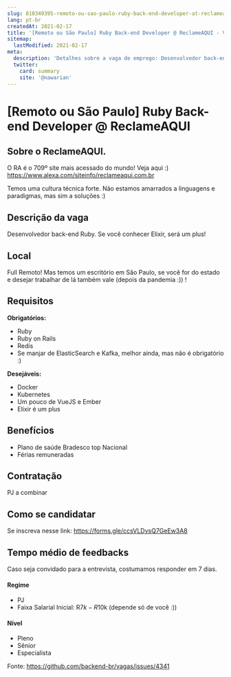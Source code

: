 ```yaml
---
slug: 810349395-remoto-ou-sao-paulo-ruby-back-end-developer-at-reclameaqui
lang: pt-br
createdAt: 2021-02-17
title: '[Remoto ou São Paulo] Ruby Back-end Developer @ ReclameAQUI - Vaga de Emprego'
sitemap:
  lastModified: 2021-02-17
meta:
  description: 'Detalhes sobre a vaga de emprego: Desenvolvedor back-end Ruby. Se você conhecer Elixir, será um plus!'
  twitter:
    card: summary
    site: '@nawarian'
---
```


# [Remoto ou São Paulo] Ruby Back-end Developer @ ReclameAQUI

## Sobre o ReclameAQUI.

O RA é o 709º site mais acessado do mundo! Veja aqui :) https://www.alexa.com/siteinfo/reclameaqui.com.br

Temos uma cultura técnica forte. Não estamos amarrados a linguagens e paradigmas, mas sim a soluções :)

## Descrição da vaga

Desenvolvedor back-end Ruby. Se você conhecer Elixir, será um plus!


## Local

Full Remoto! Mas temos um escritório em São Paulo, se você for do estado e desejar trabalhar de lá também vale (depois da pandemia :)) !


## Requisitos

**Obrigatórios:**
- Ruby
- Ruby on Rails
- Redis 
- Se manjar de ElasticSearch e Kafka, melhor ainda, mas não é obrigatório :)

**Desejáveis:**
- Docker
- Kubernetes
- Um pouco de VueJS e Ember
- Elixir é um plus


## Benefícios

- Plano de saúde Bradesco top Nacional
- Férias remuneradas


## Contratação

PJ a combinar

## Como se candidatar

Se inscreva nesse link:  https://forms.gle/ccsVLDvsQ7GeEw3A8

## Tempo médio de feedbacks

Caso seja convidado para a entrevista, costumamos responder em 7 dias.


#### Regime
- PJ
- Faixa Salarial Inicial: R$7k-R$10k (depende só de você :))


#### Nível

- Pleno
- Sênior
- Especialista




Fonte: https://github.com/backend-br/vagas/issues/4341